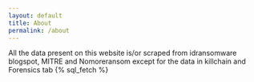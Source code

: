 ```yaml
---
layout: default
title: About
permalink: /about
---
```


<span class="flex text-3xl font-extralight text-center items-center" style="height:75vh;">
All the data present on this website is/or scraped from idransomware blogspot, MITRE and Nomoreransom except for the data in  killchain and Forensics tab
</span>
{% sql_fetch %}
